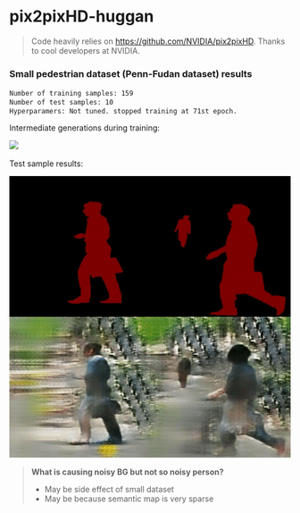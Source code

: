 # pix2pixHD-huggan

> Code heavily relies on https://github.com/NVIDIA/pix2pixHD. Thanks to cool developers at NVIDIA.


### Small pedestrian dataset (Penn-Fudan dataset) results

```
Number of training samples: 159
Number of test samples: 10
Hyperparamers: Not tuned. stopped training at 71st epoch.
```

Intermediate generations during training:

![](./assets/pedestrian_synthesis_training_71ep.gif)

Test sample results:

![](./assets/pedestrian_synthesis_test_159isto10.gif)

> **What is causing noisy BG but not so noisy person?**
> - May be side effect of small dataset
> - May be because semantic map is very sparse
